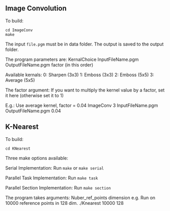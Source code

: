 
## Image Convolution
To build:
```
cd ImageConv
make
```
The input ``file.pgm`` must be in data folder.
The output is saved to the output folder.

The program parameters are:
KernalChoice InputFileName.pgm OutputFileName.pgm factor (in this order)

Available kernals:
0: Sharpen (3x3) 
1: Emboss (3x3)
2: Emboss (5x5)
3: Average (5x5)

The factor argument: If you want to multiply the kernel value by a factor, set it here (otherwise set it to 1)

E.g.: Use average kernel, factor = 0.04
ImageConv 3 InputFileName.pgm OutputFileName.pgm 0.04

## K-Nearest
To build:
```
cd KNearest
```

Three make options available:

Serial Implementation:
Run ``make`` or ``make serial``

Parallel Task Implementation:
Run ``make task``

Parallel Section Implementation:
Run ``make section``

The program takes arguments: Nuber_ref_points dimension
e.g. Run on 10000 reference points in 128 dim.
./Knearest 10000 128